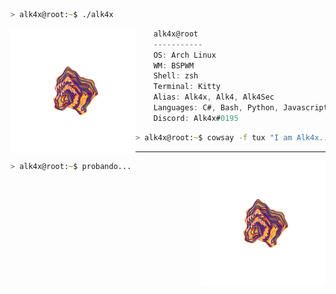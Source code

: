 ```zsh
> alk4x@root:~$ ./alk4x
```

<img align="left" src="https://raw.githubusercontent.com/nishst/nishst/main/assets/cube.png?token=AQJEVOJEKGFTZ2NZ5G7KQOLBKEPKG" alt="alk4.png" width="200"/>

```csharp
    alk4x@root
    -----------
    OS: Arch Linux
    WM: BSPWM
    Shell: zsh
    Terminal: Kitty
    Alias: Alk4x, Alk4, Alk4Sec
    Languages: C#, Bash, Python, Javascript
    Discord: Alk4x#0195
```
```zsh
> alk4x@root:~$ cowsay -f tux "I am Alk4x..."
```

---

<img align="right" src="https://raw.githubusercontent.com/nishst/nishst/main/assets/cube.png?token=AQJEVOJEKGFTZ2NZ5G7KQOLBKEPKG" alt="alk4.png" width="200"/>

```zsh
> alk4x@root:~$ probando...
```

